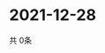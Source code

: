 # 2021-12-28
  共 0条

  <!-- BEGIN -->
  <!-- 最后更新时间Tue Dec 28 2021 10:04:14 GMT+0000 (Coordinated Universal Time) -->
  
  <!-- END -->
  
  